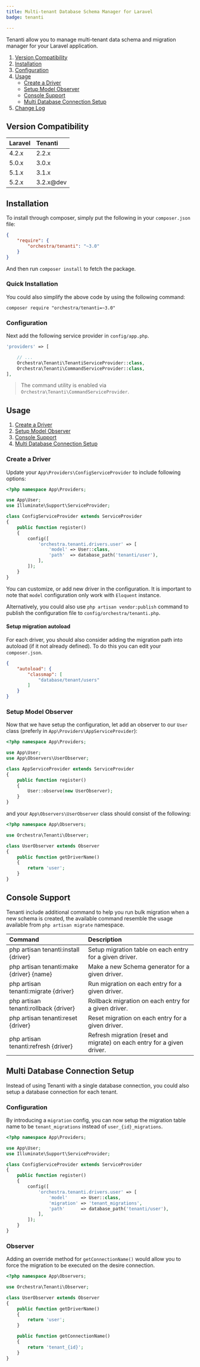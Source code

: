 ```yaml
---
title: Multi-tenant Database Schema Manager for Laravel
badge: tenanti

---
```


Tenanti allow you to manage multi-tenant data schema and migration manager for your Laravel application.

1. [Version Compatibility](#compatibility)
2. [Installation](#installation)
3. [Configuration](#configuration)
4. [Usage](#usage)
   - [Create a Driver](#create-a-driver)
   - [Setup Model Observer](#setup-model-observer)
   - [Console Support](#console-support)
   - [Multi Database Connection Setup](#multi-database-connection-setup)
5. [Change Log]({doc-url}/components/tenanti/changes#v3-2)

<a name="compatibility"></a>
## Version Compatibility

Laravel  | Tenanti
:--------|:---------
 4.2.x   | 2.2.x
 5.0.x   | 3.0.x
 5.1.x   | 3.1.x
 5.2.x   | 3.2.x@dev

<a name="installation"></a>
## Installation

To install through composer, simply put the following in your `composer.json` file:

```json
{
    "require": {
        "orchestra/tenanti": "~3.0"
    }
}
```

And then run `composer install` to fetch the package.

<a name="quick-installation"></a>
### Quick Installation

You could also simplify the above code by using the following command:

    composer require "orchestra/tenanti=~3.0"

<a name="configuration"></a>
### Configuration

Next add the following service provider in `config/app.php`.

```php
'providers' => [

    // ...
    Orchestra\Tenanti\TenantiServiceProvider::class,
    Orchestra\Tenanti\CommandServiceProvider::class,
],
```

> The command utility is enabled via `Orchestra\Tenanti\CommandServiceProvider`.

<a name="usage"></a>
## Usage

1. [Create a Driver](#create-a-driver)
2. [Setup Model Observer](#setup-model-observer)
3. [Console Support](#console-support)
4. [Multi Database Connection Setup](#multi-database-connection-setup)

<a name="create-a-driver"></a>
### Create a Driver

Update your `App\Providers\ConfigServiceProvider` to include following options:

```php
<?php namespace App\Providers;

use App\User;
use Illuminate\Support\ServiceProvider;

class ConfigServiceProvider extends ServiceProvider
{
    public function register()
    {
        config([
            'orchestra.tenanti.drivers.user' => [
                'model' => User::class,
                'path'  => database_path('tenanti/user'),
            ],
        ]);
    }
}
```

You can customize, or add new driver in the configuration. It is important to note that `model` configuration only work with `Eloquent` instance.

Alternatively, you could also use `php artisan vendor:publish` command to publish the configuration file to `config/orchestra/tenanti.php`.

#### Setup migration autoload

For each driver, you should also consider adding the migration path into autoload (if it not already defined). To do this you can edit your `composer.json`.

```json
{
    "autoload": {
        "classmap": [
            "database/tenant/users"
        ]
    }
}
```

<a name="setup-model-observer"></a>
### Setup Model Observer

Now that we have setup the configuration, let add an observer to our `User` class (preferly in `App\Providers\AppServiceProvider`):

```php
<?php namespace App\Providers;

use App\User;
use App\Observers\UserObserver;

class AppServiceProvider extends ServiceProvider
{
    public function register()
    {
        User::observe(new UserObserver);
    }
}
```

and your `App\Observers\UserObserver` class should consist of the following:

```php
<?php namespace App\Observers;

use Orchestra\Tenanti\Observer;

class UserObserver extends Observer
{
    public function getDriverName()
    {
        return 'user';
    }
}
```

<a name="console-support"></a>
## Console Support

Tenanti include additional command to help you run bulk migration when a new schema is created, the available command resemble the usage available from `php artisan migrate` namespace.

Command                                    | Description
:------------------------------------------|:---------------------
 php artisan tenanti:install {driver}      | Setup migration table on each entry for a given driver.
 php artisan tenanti:make {driver} {name}  | Make a new Schema generator for a given driver.
 php artisan tenanti:migrate {driver}      | Run migration on each entry for a given driver.
 php artisan tenanti:rollback {driver}     | Rollback migration on each entry for a given driver.
 php artisan tenanti:reset {driver}        | Reset migration on each entry for a given driver.
 php artisan tenanti:refresh {driver}      | Refresh migration (reset and migrate) on each entry for a given driver.

<a name="multi-database-connection-setup"></a>
## Multi Database Connection Setup

Instead of using Tenanti with a single database connection, you could also setup a database connection for each tenant.

### Configuration

By introducing a `migration` config, you can now setup the migration table name to be `tenant_migrations` instead of `user_{id}_migrations`.

```php
<?php namespace App\Providers;

use App\User;
use Illuminate\Support\ServiceProvider;

class ConfigServiceProvider extends ServiceProvider
{
    public function register()
    {
        config([
            'orchestra.tenanti.drivers.user' => [
                'model'     => User::class,
                'migration' => 'tenant_migrations',
                'path'      => database_path('tenanti/user'),
            ],
        ]);
    }
}
```

### Observer

Adding an override method for `getConnectionName()` would allow you to force the migration to be executed on the desire connection.

```php
<?php namespace App\Observers;

use Orchestra\Tenanti\Observer;

class UserObserver extends Observer
{
    public function getDriverName()
    {
        return 'user';
    }

    public function getConnectionName()
    {
        return 'tenant_{id}';
    }
}
```
